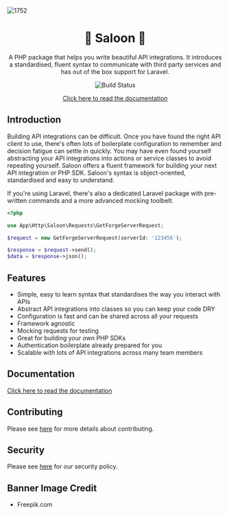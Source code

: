 ![1752](https://user-images.githubusercontent.com/29132017/149842636-e9964b27-7ace-4af9-a6db-23c325505295.jpg)

<div align="center">

# 🚪 Saloon 🚪

A PHP package that helps you write beautiful API integrations. It introduces a standardised, fluent syntax to communicate with third party services and has out of the box support for Laravel.

![Build Status](https://github.com/sammyjo20/saloon/actions/workflows/tests.yml/badge.svg)
    
[Click here to read the documentation](https://docs.saloon.dev)

</div>

## Introduction
Building API integrations can be difficult. Once you have found the right API client to use, there's often lots of boilerplate configuration to remember and decision fatigue can settle in quickly. You may have even found yourself abstracting your API integrations into actions or service classes to avoid repeating yourself. Saloon offers a fluent framework for building your next API integration or PHP SDK. Saloon's syntax is object-oriented, standardised and easy to understand.

If you're using Laravel, there's also a dedicated Laravel package with pre-written commands and a more advanced mocking toolbelt.

```php
<?php

use App\Http\Saloon\Requests\GetForgeServerRequest;

$request = new GetForgeServerRequest(serverId: '123456');

$response = $request->send();
$data = $response->json();
```

## Features

- Simple, easy to learn syntax that standardises the way you interact with APIs
- Abstract API integrations into classes so you can keep your code DRY
- Configuration is fast and can be shared across all your requests
- Framework agnostic
- Mocking requests for testing
- Great for building your own PHP SDKs
- Authentication boilerplate already prepared for you
- Scalable with lots of API integrations across many team members

## Documentation

[Click here to read the documentation](https://docs.saloon.dev)

## Contributing

Please see [here](https://github.com/Sammyjo20/Saloon/blob/main/.github/CONTRIBUTING.md) for more details about contributing.

## Security

Please see [here](https://github.com/Sammyjo20/Saloon/blob/main/.github/SECURITY.md) for our security policy.

## Banner Image Credit

- Freepik.com
